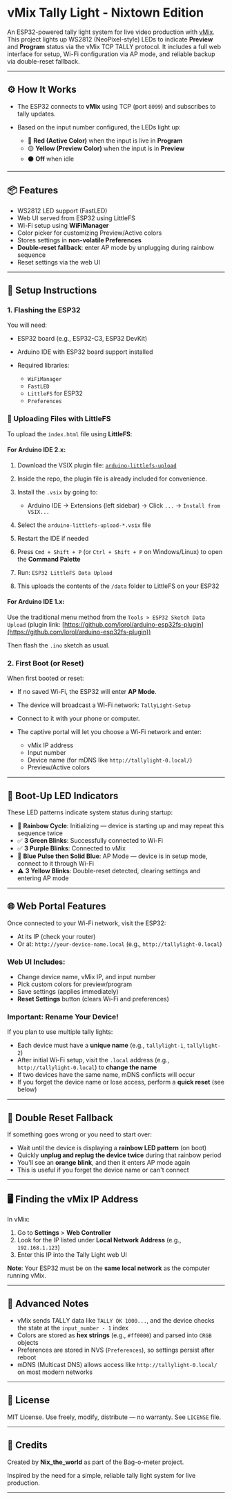 # vMix Tally Light - Nixtown Edition

An ESP32-powered tally light system for live video production with [vMix](https://www.vmix.com/). This project lights up WS2812 (NeoPixel-style) LEDs to indicate **Preview** and **Program** status via the vMix TCP TALLY protocol. It includes a full web interface for setup, Wi-Fi configuration via AP mode, and reliable backup via double-reset fallback.

---

## ⚙️ How It Works

* The ESP32 connects to **vMix** using TCP (port `8099`) and subscribes to tally updates.
* Based on the input number configured, the LEDs light up:

  * 🔴 **Red (Active Color)** when the input is live in **Program**
  * 🟡 **Yellow (Preview Color)** when the input is in **Preview**
  * ⚫ **Off** when idle

---

## 📦 Features

* WS2812 LED support (FastLED)
* Web UI served from ESP32 using LittleFS
* Wi-Fi setup using **WiFiManager**
* Color picker for customizing Preview/Active colors
* Stores settings in **non-volatile Preferences**
* **Double-reset fallback**: enter AP mode by unplugging during rainbow sequence
* Reset settings via the web UI

---

## 🔧 Setup Instructions

### 1. Flashing the ESP32

You will need:

* ESP32 board (e.g., ESP32-C3, ESP32 DevKit)
* Arduino IDE with ESP32 board support installed
* Required libraries:

  * `WiFiManager`
  * `FastLED`
  * `LittleFS` for ESP32
  * `Preferences`

### 📁 Uploading Files with LittleFS

To upload the `index.html` file using **LittleFS**:

#### For Arduino IDE 2.x:

1. Download the VSIX plugin file: [`arduino-littlefs-upload`](https://github.com/earlephilhower/arduino-littlefs-upload/releases)
2. Inside the repo, the plugin file is already included for convenience.
3. Install the `.vsix` by going to:

   * Arduino IDE → Extensions (left sidebar) → Click `...` → `Install from VSIX...`
4. Select the `arduino-littlefs-upload-*.vsix` file
5. Restart the IDE if needed
6. Press `Cmd + Shift + P` (or `Ctrl + Shift + P` on Windows/Linux) to open the **Command Palette**
7. Run: `ESP32 LittleFS Data Upload`
8. This uploads the contents of the `/data` folder to LittleFS on your ESP32

#### For Arduino IDE 1.x:

Use the traditional menu method from the `Tools > ESP32 Sketch Data Upload` (plugin link: [https://github.com/lorol/arduino-esp32fs-plugin](https://github.com/lorol/arduino-esp32fs-plugin))

Then flash the `.ino` sketch as usual.

### 2. First Boot (or Reset)

When first booted or reset:

* If no saved Wi-Fi, the ESP32 will enter **AP Mode**.
* The device will broadcast a Wi-Fi network: `TallyLight-Setup`
* Connect to it with your phone or computer.
* The captive portal will let you choose a Wi-Fi network and enter:

  * vMix IP address
  * Input number
  * Device name (for mDNS like `http://tallylight-0.local/`)
  * Preview/Active colors

---

## 🌈 Boot-Up LED Indicators

These LED patterns indicate system status during startup:

* 🌈 **Rainbow Cycle**: Initializing — device is starting up and may repeat this sequence twice
* ✅ **3 Green Blinks**: Successfully connected to Wi-Fi
* ✅ **3 Purple Blinks**: Connected to vMix
* 🔵 **Blue Pulse then Solid Blue**: AP Mode — device is in setup mode, connect to it through Wi-Fi
* ⚠️ **3 Yellow Blinks**: Double-reset detected, clearing settings and entering AP mode

---

## 🌐 Web Portal Features

Once connected to your Wi-Fi network, visit the ESP32:

* At its IP (check your router)
* Or at: `http://your-device-name.local` (e.g., `http://tallylight-0.local`)

### Web UI Includes:

* Change device name, vMix IP, and input number
* Pick custom colors for preview/program
* Save settings (applies immediately)
* **Reset Settings** button (clears Wi-Fi and preferences)

### Important: Rename Your Device!

If you plan to use multiple tally lights:

* Each device must have a **unique name** (e.g., `tallylight-1`, `tallylight-2`)
* After initial Wi-Fi setup, visit the `.local` address (e.g., `http://tallylight-0.local`) to **change the name**
* If two devices have the same name, mDNS conflicts will occur
* If you forget the device name or lose access, perform a **quick reset** (see below)

---

## 🔁 Double Reset Fallback

If something goes wrong or you need to start over:

* Wait until the device is displaying a **rainbow LED pattern** (on boot)
* Quickly **unplug and replug the device twice** during that rainbow period
* You'll see an **orange blink**, and then it enters AP mode again
* This is useful if you forget the device name or can't connect

---

## 🖥️ Finding the vMix IP Address

In vMix:

1. Go to **Settings** > **Web Controller**
2. Look for the IP listed under **Local Network Address** (e.g., `192.168.1.123`)
3. Enter this IP into the Tally Light web UI

**Note**: Your ESP32 must be on the **same local network** as the computer running vMix.

---

## 🧪 Advanced Notes

* vMix sends TALLY data like `TALLY OK 1000...`, and the device checks the state at the `input_number - 1` index
* Colors are stored as **hex strings** (e.g., `#ff0000`) and parsed into `CRGB` objects
* Preferences are stored in NVS (`Preferences`), so settings persist after reboot
* mDNS (Multicast DNS) allows access like `http://tallylight-0.local/` on most modern networks

---

## 📜 License

MIT License. Use freely, modify, distribute — no warranty. See `LICENSE` file.

---

## 👋 Credits

Created by **Nix\_the\_world** as part of the Bag-o-meter project.

Inspired by the need for a simple, reliable tally light system for live production.

---
